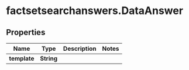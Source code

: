 # factsetsearchanswers.DataAnswer

## Properties

Name | Type | Description | Notes
------------ | ------------- | ------------- | -------------
**template** | **String** |  | 


